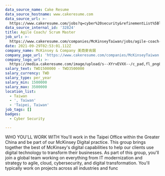 ```yaml
---
data_source_name: Cake Resume
data_source_hostname: www.cakeresume.com
data_source_url: >-
  https://www.cakeresume.com/jobs?q=cyber%20security&refinementList%5Blang_name%5D%5B0%5D=English&refinementList%5Bsalary_type%5D=per_year&range%5Bsalary_range%5D%5Bmin%5D=1000000
data_source_internal_id: '32824'
title: Agile Coach/ Scrum Master
job_url: >-
  https://www.cakeresume.com/companies/McKinseyTaiwan/jobs/agile-coach-scrum-master
date: 2021-09-29T02:53:01.112Z
company_name: McKinsey & Company 美商麥肯錫
company_page_url: 'https://www.cakeresume.com/companies/McKinseyTaiwan'
company_logo_url: >-
  https://media.cakeresume.com/image/upload/s--XYrvEVXX--/c_pad,fl_png8,h_200,w_200/v1632882051/nqmqpkfxgj4sxvyvj2ca.png
salary_text: TWD1500000 - TWD3500000
salary_currency: TWD
salary_type: per_year
salary_min: 1500000
salary_max: 3500000
location_list:
  - Taiwan
  - ', Taiwan'
  - 'Taipei, Taiwan'
job_tags: []
badges:
  - Cyber Security

---
```


WHO YOU'LL WORK WITH You'll work in the Taipei Office within the Greater China and be part of our McKinsey Digital practice. This group brings together the best of McKinsey's digital capabilities to help our clients use digital technology to transform their businesses. As part of this group, you'll join a global team working on everything from IT modernization and strategy to agile, cloud, cybersecurity, and digital transformation. You'll typically work on projects across all industries and func